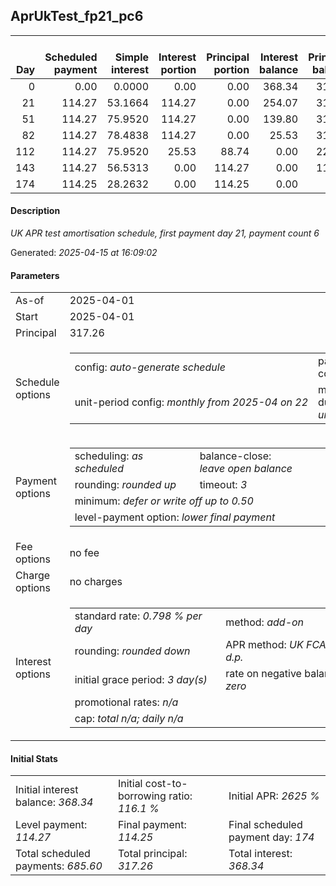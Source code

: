 <h2>AprUkTest_fp21_pc6</h2><table><thead style="vertical-align: bottom;"><th style="text-align: right;">Day</th><th style="text-align: right;">Scheduled payment</th><th style="text-align: right;">Simple interest</th><th style="text-align: right;">Interest portion</th><th style="text-align: right;">Principal portion</th><th style="text-align: right;">Interest balance</th><th style="text-align: right;">Principal balance</th><th style="text-align: right;">Total simple interest</th><th style="text-align: right;">Total interest</th><th style="text-align: right;">Total principal</th></thead><tr style="text-align: right;"><td class="ci00">0</td><td class="ci01" style="white-space: nowrap;">0.00</td><td class="ci02">0.0000</td><td class="ci03">0.00</td><td class="ci04">0.00</td><td class="ci05">368.34</td><td class="ci06">317.26</td><td class="ci07">0.0000</td><td class="ci08">0.00</td><td class="ci09">0.00</td></tr><tr style="text-align: right;"><td class="ci00">21</td><td class="ci01" style="white-space: nowrap;">114.27</td><td class="ci02">53.1664</td><td class="ci03">114.27</td><td class="ci04">0.00</td><td class="ci05">254.07</td><td class="ci06">317.26</td><td class="ci07">53.1664</td><td class="ci08">114.27</td><td class="ci09">0.00</td></tr><tr style="text-align: right;"><td class="ci00">51</td><td class="ci01" style="white-space: nowrap;">114.27</td><td class="ci02">75.9520</td><td class="ci03">114.27</td><td class="ci04">0.00</td><td class="ci05">139.80</td><td class="ci06">317.26</td><td class="ci07">129.1185</td><td class="ci08">228.54</td><td class="ci09">0.00</td></tr><tr style="text-align: right;"><td class="ci00">82</td><td class="ci01" style="white-space: nowrap;">114.27</td><td class="ci02">78.4838</td><td class="ci03">114.27</td><td class="ci04">0.00</td><td class="ci05">25.53</td><td class="ci06">317.26</td><td class="ci07">207.6023</td><td class="ci08">342.81</td><td class="ci09">0.00</td></tr><tr style="text-align: right;"><td class="ci00">112</td><td class="ci01" style="white-space: nowrap;">114.27</td><td class="ci02">75.9520</td><td class="ci03">25.53</td><td class="ci04">88.74</td><td class="ci05">0.00</td><td class="ci06">228.52</td><td class="ci07">283.5543</td><td class="ci08">368.34</td><td class="ci09">88.74</td></tr><tr style="text-align: right;"><td class="ci00">143</td><td class="ci01" style="white-space: nowrap;">114.27</td><td class="ci02">56.5313</td><td class="ci03">0.00</td><td class="ci04">114.27</td><td class="ci05">0.00</td><td class="ci06">114.25</td><td class="ci07">340.0856</td><td class="ci08">368.34</td><td class="ci09">203.01</td></tr><tr style="text-align: right;"><td class="ci00">174</td><td class="ci01" style="white-space: nowrap;">114.25</td><td class="ci02">28.2632</td><td class="ci03">0.00</td><td class="ci04">114.25</td><td class="ci05">0.00</td><td class="ci06">0.00</td><td class="ci07">368.3487</td><td class="ci08">368.34</td><td class="ci09">317.26</td></tr></table><p><h4>Description</h4><i>UK APR test amortisation schedule, first payment day 21, payment count 6</i></p><p>Generated: <i>2025-04-15 at 16:09:02</i></p><h4>Parameters</h4><table><tr><td>As-of</td><td>2025-04-01</td></tr><tr><td>Start</td><td>2025-04-01</td></tr><tr><td>Principal</td><td>317.26</td></tr><tr><td>Schedule options</td><td><table><tr><td>config: <i>auto-generate schedule</i></td><td>payment count: <i>6</i></td></tr><tr><td style="white-space: nowrap;">unit-period config: <i>monthly from 2025-04 on 22</i></td><td>max duration: <i>unlimited</i></td></tr></table></td></tr><tr><td>Payment options</td><td><table><tr><td>scheduling: <i>as scheduled</i></td><td>balance-close: <i>leave&nbsp;open&nbsp;balance</i></td></tr><tr><td>rounding: <i>rounded up</i></td><td>timeout: <i>3</i></td></tr><tr><td colspan='2'>minimum: <i>defer&nbsp;or&nbsp;write&nbsp;off&nbsp;up&nbsp;to&nbsp;0.50</i></td></tr><tr><td colspan='2'>level-payment option: <i>lower&nbsp;final&nbsp;payment</i></td></tr></table></td></tr><tr><td>Fee options</td><td>no fee</td></tr><tr><td>Charge options</td><td>no charges</td></tr><tr><td>Interest options</td><td><table><tr><td>standard rate: <i>0.798 % per day</i></td><td>method: <i>add-on</i></td></tr><tr><td>rounding: <i>rounded down</i></td><td>APR method: <i>UK FCA to 1 d.p.</i></td></tr><tr><td>initial grace period: <i>3 day(s)</i></td><td>rate on negative balance: <i>zero</i></td></tr><tr><td colspan="2">promotional rates: <i><i>n/a</i></i></td></tr><tr><td colspan="2">cap: <i>total <i>n/a</i>; daily <i>n/a</i></td></tr></table></td></tr></table><h4>Initial Stats</h4><table><tr><td>Initial interest balance: <i>368.34</i></td><td>Initial cost-to-borrowing ratio: <i>116.1 %</i></td><td>Initial APR: <i>2625 %</i></td></tr><tr><td>Level payment: <i>114.27</i></td><td>Final payment: <i>114.25</i></td><td>Final scheduled payment day: <i>174</i></td></tr><tr><td>Total scheduled payments: <i>685.60</i></td><td>Total principal: <i>317.26</i></td><td>Total interest: <i>368.34</i></td></tr></table>